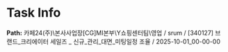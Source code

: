 # Task Info

**Path:** 카페24(주)\본사사업장\[CG]MI본부\Y쇼핑센터팀\영업 / srum / [340127] 브랜드_크리에이터 세일즈 _ 신규_관리_대면_미팅일정 조율 / 2025-10-01_00-00-00

